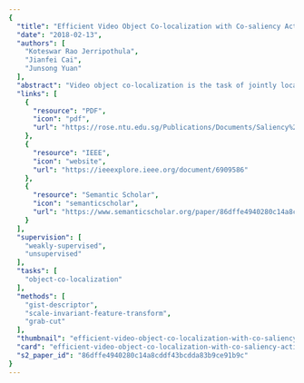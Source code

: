```yaml
---
{
  "title": "Efficient Video Object Co-localization with Co-saliency Activated Tracklets",
  "date": "2018-02-13",
  "authors": [
    "Koteswar Rao Jerripothula",
    "Jianfei Cai",
    "Junsong Yuan"
  ],
  "abstract": "Video object co-localization is the task of jointly localizing common visual objects across videos. Due to the large variations both across the videos and within each video, it is quite challenging to identify and track the common objects jointly. Unlike the previous joint frameworks that use a large number of bounding box proposals to attack the problem, we propose to leverage co-saliency activated tracklets to efficiently address the problem. To highlight the common object regions, we first explore inter-video commonness, intra-video commonness, and motion saliency to generate the co-saliency maps for a small number of selected key frames at regular intervals. Object proposals of high objectness and co-saliency scores in those frames are tracked across each interval to build tracklets. Finally, the best tube for a video is obtained through selecting the optimal tracklet from each interval with the help of confidence and smoothness constraints. Experimental results on the benchmark YouTube-objects dataset show that the proposed method outperforms the state-of-the-art methods in terms of accuracy and speed under both weakly supervised and unsupervised settings. Moreover, by noticing the existing benchmark dataset lacks of sufficient annotations for object localization (only one annotated frame per video), we further annotate more than 15k frames of the YouTube videos and develop a new benchmark dataset for video co-localization.",
  "links": [
    {
      "resource": "PDF",
      "icon": "pdf",
      "url": "https://rose.ntu.edu.sg/Publications/Documents/Saliency%20Detection/Efficient%20Video%20Object%20Co-localization%20with%20Co-saliency%20Activated%20Tracklets.pdf"
    },
    {
      "resource": "IEEE",
      "icon": "website",
      "url": "https://ieeexplore.ieee.org/document/6909586"
    },
    {
      "resource": "Semantic Scholar",
      "icon": "semanticscholar",
      "url": "https://www.semanticscholar.org/paper/86dffe4940280c14a8cddf43bcdda83b9ce91b9c"
    }
  ],
  "supervision": [
    "weakly-supervised",
    "unsupervised"
  ],
  "tasks": [
    "object-co-localization"
  ],
  "methods": [
    "gist-descriptor",
    "scale-invariant-feature-transform",
    "grab-cut"
  ],
  "thumbnail": "efficient-video-object-co-localization-with-co-saliency-activated-tracklets-thumb.jpg",
  "card": "efficient-video-object-co-localization-with-co-saliency-activated-tracklets-card.jpg",
  "s2_paper_id": "86dffe4940280c14a8cddf43bcdda83b9ce91b9c"
}
---
```


